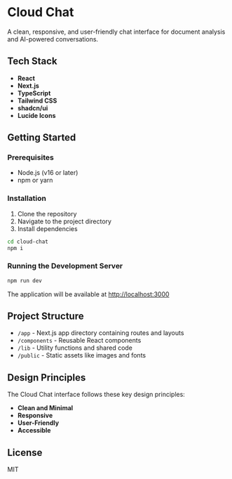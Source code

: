 # Cloud Chat

A clean, responsive, and user-friendly chat interface for document analysis and AI-powered conversations.

## Tech Stack

- **React**
- **Next.js**
- **TypeScript**
- **Tailwind CSS**
- **shadcn/ui**
- **Lucide Icons**

## Getting Started

### Prerequisites

- Node.js (v16 or later)
- npm or yarn

### Installation

1. Clone the repository
2. Navigate to the project directory
3. Install dependencies

```bash
cd cloud-chat
npm i
```

### Running the Development Server

```bash
npm run dev
```

The application will be available at [http://localhost:3000](http://localhost:3000)

## Project Structure

- `/app` - Next.js app directory containing routes and layouts
- `/components` - Reusable React components
- `/lib` - Utility functions and shared code
- `/public` - Static assets like images and fonts

## Design Principles

The Cloud Chat interface follows these key design principles:

- **Clean and Minimal**
- **Responsive**
- **User-Friendly**
- **Accessible**

## License

MIT